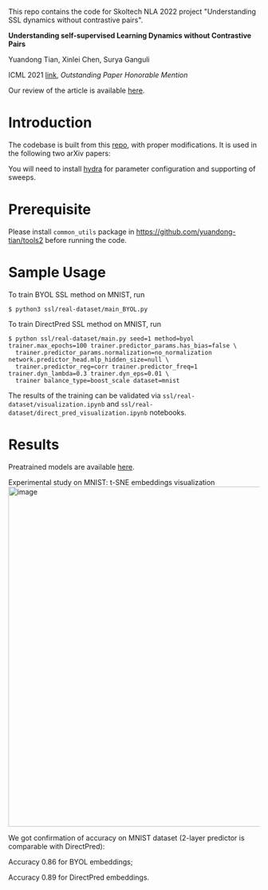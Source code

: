 This repo contains the code for Skoltech NLA 2022 project "Understanding SSL dynamics without contrastive pairs".


**Understanding self-supervised Learning Dynamics without Contrastive Pairs**

Yuandong Tian, Xinlei Chen, Surya Ganguli

ICML 2021 [link](https://arxiv.org/abs/2102.06810), *Outstanding Paper Honorable Mention* 


Our review of the article is available [here](https://github.com/vadimpy/skoltech_nla_ssl_project/blob/skoltech_main/understanding_ssl_dynamics_overview.pdf).  


# Introduction
The codebase is built from this [repo](https://github.com/sthalles/PyTorch-BYOL), with proper modifications. It is used in the following two arXiv papers:

You will need to install [hydra](https://github.com/facebookresearch/hydra) for parameter configuration and supporting of sweeps.  


# Prerequisite

Please install `common_utils` package in https://github.com/yuandong-tian/tools2 before running the code. 

# Sample Usage 

To train BYOL SSL method on MNIST, run
```shell
$ python3 ssl/real-dataset/main_BYOL.py
```

To train DirectPred SSL method on MNIST, run
```shell
$ python ssl/real-dataset/main.py seed=1 method=byol trainer.max_epochs=100 trainer.predictor_params.has_bias=false \
  trainer.predictor_params.normalization=no_normalization network.predictor_head.mlp_hidden_size=null \
  trainer.predictor_reg=corr trainer.predictor_freq=1 trainer.dyn_lambda=0.3 trainer.dyn_eps=0.01 \
  trainer balance_type=boost_scale dataset=mnist
```
The results of the training can be validated via ```ssl/real-dataset/visualization.ipynb``` and ```ssl/real-dataset/direct_pred_visualization.ipynb``` notebooks.

# Results

Preatrained models are available [here](https://drive.google.com/drive/folders/13LmiPzUFdu3OSFi80MoA_fqwi_6g1W0d?usp=sharing).

Experimental study on MNIST: t-SNE embeddings visualization
<img width="681" alt="image" src="https://user-images.githubusercontent.com/32225404/209073671-8336442b-1f46-46a5-ba8f-3b5795969417.png">


We got confirmation of accuracy on MNIST dataset (2-layer predictor is comparable with DirectPred):

Accuracy 0.86 for BYOL embeddings;

Accuracy 0.89 for DirectPred embeddings.


